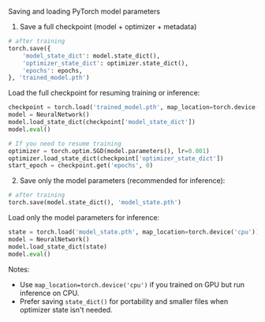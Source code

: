 Saving and loading PyTorch model parameters

1) Save a full checkpoint (model + optimizer + metadata)

```python
# after training
torch.save({
    'model_state_dict': model.state_dict(),
    'optimizer_state_dict': optimizer.state_dict(),
    'epochs': epochs,
}, 'trained_model.pth')
```

Load the full checkpoint for resuming training or inference:

```python
checkpoint = torch.load('trained_model.pth', map_location=torch.device('cpu'))
model = NeuralNetwork()
model.load_state_dict(checkpoint['model_state_dict'])
model.eval()

# If you need to resume training
optimizer = torch.optim.SGD(model.parameters(), lr=0.001)
optimizer.load_state_dict(checkpoint['optimizer_state_dict'])
start_epoch = checkpoint.get('epochs', 0)
```

2) Save only the model parameters (recommended for inference):

```python
# after training
torch.save(model.state_dict(), 'model_state.pth')
```

Load only the model parameters for inference:

```python
state = torch.load('model_state.pth', map_location=torch.device('cpu'))
model = NeuralNetwork()
model.load_state_dict(state)
model.eval()
```

Notes:
- Use `map_location=torch.device('cpu')` if you trained on GPU but run inference on CPU.
- Prefer saving `state_dict()` for portability and smaller files when optimizer state isn't needed.
